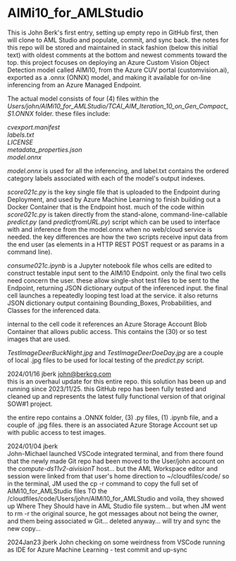   # AIMi10_for_AMLStudio
This is John Berk's first entry, setting up empty repo in GitHub first, then will clone to AML Studio and populate, commit, and sync back.  the notes for this repo will be stored and maintained in stack fashion (below this initial text) with oldest comments at the bottom and newest comments toward the top.   this project focuses on deploying an Azure Custom Vision Object Detection model called AIMi10, from the Azure CUV portal (customvision.ai), exported as a .onnx (ONNX) model, and making it available for on-line inferencing from an Azure Managed Endpoint.    

The actual model consists of four (4) files within the *Users/john/AIMi10_for_AMLStudio/TCAI_AIM_Iteration_10_on_Gen_Compact_S1.ONNX* folder.   these files include:   

*cvexport.manifest  
labels.txt  
LICENSE  
metadata_properties.json  
model.onnx*

*model.onnx* is used for all the inferencing, and label.txt contains the ordered category labels associated with each of the model's output indexes.    

*score021c.py* is the key single file that is uploaded to the Endpoint during Deployment, and used by Azure Machine Learning to finish building out a Docker Container that is the Endpoint host.  much of the code within *score021c.py* is taken directly from the stand-alone, command-line-callable *predict.py* (and *predictfromURL.py*) script which can be used to interface with and inference from the model.onnx when no web/cloud service is needed.   the key differences are how the two scripts receive input data from the end user (as elements in a HTTP REST POST request or as params in a command line).  

*consume021c.ipynb* is a Jupyter notebook file whos cells are edited to construct testable input sent to the AIMi10 Endpoint.  only the final two cells need concern the user.  these allow single-shot test files to be sent to the Endpoint, returning JSON dictionary output of the inferenced input.  the final cell launches a repeatedly looping test load at the service.   it also returns JSON dictionary output containing Bounding_Boxes, Probabilities, and Classes for the inferenced data.     

internal to the cell code it references an Azure Storage Account Blob Container that allows public access.  This contains the (30) or so test images that are used.   

*TestImageDeerBuckNight.jpg* and *TestImageDeerDoeDay.jpg* are a couple of local .jpg files to be used for local testing of the *predict.py* script.
  


2024/01/16 jberk   john@berkcg.com  
this is an overhaul update for this entire repo. this solution has been up and running since 2023/11/25.  this GitHub repo has been fully tested and cleaned up and represents the latest fully functional version of that original SOW#1 project.

the entire repo contains a .ONNX folder, (3) .py files, (1) .ipynb file, and a couple of .jpg files.  there is an associated Azure Storage Account set up with public access to test images.  



2024/01/04 jberk  
John-Michael launched VSCode integrated terminal, and from there found that the newly made Git repo had been moved to the User/john account on the *compute-ds11v2-aivisionT* host...   but the AML Workspace editor and session were linked from that user's home direction to ~/cloudfiles/code/   so in the terminal, JM used the cp -r command to copy the full set of AIMi10_for_AMLStudio files TO the /cloudfiles/code/Users/john/AIMi10_for_AMLStudio   and voila, they showed up Where They Should have in AML Studio file system...   but when JM went to rm -r the original source, he got messages about not being the owner, and them being associated w Git...  deleted anyway... will try and sync the new copy...

2024Jan23 jberk
John checking on some weirdness from VSCode running as IDE for Azure Machine Learning - test commit and up-sync
